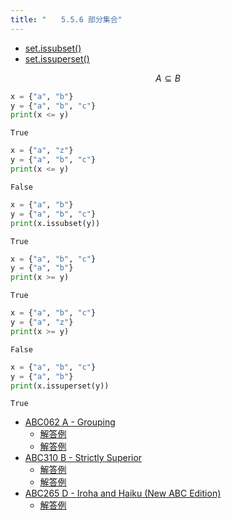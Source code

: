 ```yaml
---
title: "　　5.5.6 部分集合"
---
```


* [set.issubset()](https://docs.python.org/ja/3/library/stdtypes.html#frozenset.issubset)
* [set.issuperset()](https://docs.python.org/ja/3/library/stdtypes.html#frozenset.issuperset)

$$
A \subseteq B
$$

```python:サンプルコード：sample_418.py
x = {"a", "b"}
y = {"a", "b", "c"}
print(x <= y)
```

```text:実行結果
True
```

```python:サンプルコード：sample_419.py
x = {"a", "z"}
y = {"a", "b", "c"}
print(x <= y)
```

```text:実行結果
False
```

```python:サンプルコード：sample_420.py
x = {"a", "b"}
y = {"a", "b", "c"}
print(x.issubset(y))
```

```text:実行結果
True
```

```python:サンプルコード：sample_421.py
x = {"a", "b", "c"}
y = {"a", "b"}
print(x >= y)
```

```text:実行結果
True
```

```python:サンプルコード：sample_422.py
x = {"a", "b", "c"}
y = {"a", "z"}
print(x >= y)
```

```text:実行結果
False
```

```python:サンプルコード：sample_423.py
x = {"a", "b", "c"}
y = {"a", "b"}
print(x.issuperset(y))
```

```text:実行結果
True
```

- [ABC062 A - Grouping](https://atcoder.jp/contests/abc062/tasks/abc062_a)
    - [解答例](https://atcoder.jp/contests/abc062/submissions/17921919)
    - [解答例](https://atcoder.jp/contests/abc062/submissions/17921975)
- [ABC310 B - Strictly Superior](https://atcoder.jp/contests/abc310/tasks/abc310_b)
    - [解答例](https://atcoder.jp/contests/abc310/submissions/48680109)
    - [解答例](https://atcoder.jp/contests/abc310/submissions/48680157)
- [ABC265 D - Iroha and Haiku (New ABC Edition)](https://atcoder.jp/contests/abc265/tasks/abc265_d)
    - [解答例](https://atcoder.jp/contests/abc265/submissions/34619050)